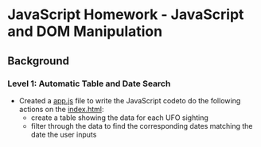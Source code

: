 # JavaScript Homework - JavaScript and DOM Manipulation
## Background
### Level 1: Automatic Table and Date Search
+ Created a [app.js](https://github.com/J3N1/UCI_Homework_Hwang/blob/master/13-Javascript_Challenge/UFO-level-1/static/js/app.js) file to write the JavaScript codeto do the following actions on the [index.html](https://github.com/J3N1/UCI_Homework_Hwang/blob/master/13-Javascript_Challenge/UFO-level-1/index.html):<br>
  - create a table showing the data for each UFO sighting<br>
  - filter through the data to find the corresponding dates matching the date the user inputs<br>
